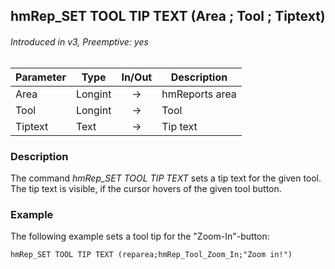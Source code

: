 ## hmRep_SET TOOL TIP TEXT (Area ; Tool ; Tiptext)
###### Introduced in v3, Preemptive: yes

|Parameter|Type|In/Out|Description
|---|---|:---:|---
|Area|Longint|→|hmReports area
|Tool|Longint|→|Tool
|Tiptext|Text|→|Tip text

### Description
The command *hmRep_SET TOOL TIP TEXT* sets a tip text for the given tool. The tip text is visible, if the cursor hovers of the given tool button.

### Example
The following example sets a tool tip for the "Zoom-In"-button:

```4d
hmRep_SET TOOL TIP TEXT (reparea;hmRep_Tool_Zoom_In;"Zoom in!")
 ```
